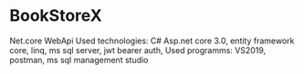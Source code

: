 # BookStoreX
Net.core WebApi
Used technologies: C# Asp.net core 3.0, entity framework core, linq, ms sql server, jwt bearer auth,
Used programms: VS2019, postman, ms sql management studio
